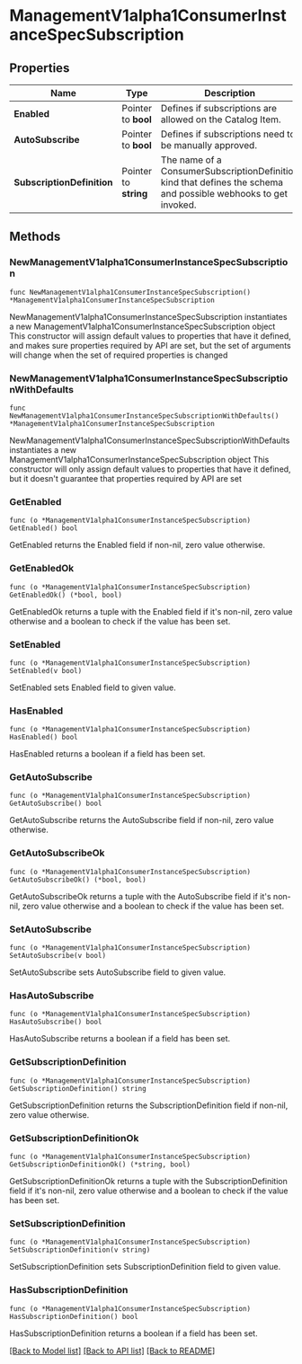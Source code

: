 # ManagementV1alpha1ConsumerInstanceSpecSubscription

## Properties

Name | Type | Description | Notes
------------ | ------------- | ------------- | -------------
**Enabled** | Pointer to **bool** | Defines if subscriptions are allowed on the Catalog Item. | [optional] 
**AutoSubscribe** | Pointer to **bool** | Defines if subscriptions need to be manually approved. | [optional] 
**SubscriptionDefinition** | Pointer to **string** | The name of a ConsumerSubscriptionDefinition kind that defines the schema and possible webhooks to get invoked. | [optional] 

## Methods

### NewManagementV1alpha1ConsumerInstanceSpecSubscription

`func NewManagementV1alpha1ConsumerInstanceSpecSubscription() *ManagementV1alpha1ConsumerInstanceSpecSubscription`

NewManagementV1alpha1ConsumerInstanceSpecSubscription instantiates a new ManagementV1alpha1ConsumerInstanceSpecSubscription object
This constructor will assign default values to properties that have it defined,
and makes sure properties required by API are set, but the set of arguments
will change when the set of required properties is changed

### NewManagementV1alpha1ConsumerInstanceSpecSubscriptionWithDefaults

`func NewManagementV1alpha1ConsumerInstanceSpecSubscriptionWithDefaults() *ManagementV1alpha1ConsumerInstanceSpecSubscription`

NewManagementV1alpha1ConsumerInstanceSpecSubscriptionWithDefaults instantiates a new ManagementV1alpha1ConsumerInstanceSpecSubscription object
This constructor will only assign default values to properties that have it defined,
but it doesn't guarantee that properties required by API are set

### GetEnabled

`func (o *ManagementV1alpha1ConsumerInstanceSpecSubscription) GetEnabled() bool`

GetEnabled returns the Enabled field if non-nil, zero value otherwise.

### GetEnabledOk

`func (o *ManagementV1alpha1ConsumerInstanceSpecSubscription) GetEnabledOk() (*bool, bool)`

GetEnabledOk returns a tuple with the Enabled field if it's non-nil, zero value otherwise
and a boolean to check if the value has been set.

### SetEnabled

`func (o *ManagementV1alpha1ConsumerInstanceSpecSubscription) SetEnabled(v bool)`

SetEnabled sets Enabled field to given value.

### HasEnabled

`func (o *ManagementV1alpha1ConsumerInstanceSpecSubscription) HasEnabled() bool`

HasEnabled returns a boolean if a field has been set.

### GetAutoSubscribe

`func (o *ManagementV1alpha1ConsumerInstanceSpecSubscription) GetAutoSubscribe() bool`

GetAutoSubscribe returns the AutoSubscribe field if non-nil, zero value otherwise.

### GetAutoSubscribeOk

`func (o *ManagementV1alpha1ConsumerInstanceSpecSubscription) GetAutoSubscribeOk() (*bool, bool)`

GetAutoSubscribeOk returns a tuple with the AutoSubscribe field if it's non-nil, zero value otherwise
and a boolean to check if the value has been set.

### SetAutoSubscribe

`func (o *ManagementV1alpha1ConsumerInstanceSpecSubscription) SetAutoSubscribe(v bool)`

SetAutoSubscribe sets AutoSubscribe field to given value.

### HasAutoSubscribe

`func (o *ManagementV1alpha1ConsumerInstanceSpecSubscription) HasAutoSubscribe() bool`

HasAutoSubscribe returns a boolean if a field has been set.

### GetSubscriptionDefinition

`func (o *ManagementV1alpha1ConsumerInstanceSpecSubscription) GetSubscriptionDefinition() string`

GetSubscriptionDefinition returns the SubscriptionDefinition field if non-nil, zero value otherwise.

### GetSubscriptionDefinitionOk

`func (o *ManagementV1alpha1ConsumerInstanceSpecSubscription) GetSubscriptionDefinitionOk() (*string, bool)`

GetSubscriptionDefinitionOk returns a tuple with the SubscriptionDefinition field if it's non-nil, zero value otherwise
and a boolean to check if the value has been set.

### SetSubscriptionDefinition

`func (o *ManagementV1alpha1ConsumerInstanceSpecSubscription) SetSubscriptionDefinition(v string)`

SetSubscriptionDefinition sets SubscriptionDefinition field to given value.

### HasSubscriptionDefinition

`func (o *ManagementV1alpha1ConsumerInstanceSpecSubscription) HasSubscriptionDefinition() bool`

HasSubscriptionDefinition returns a boolean if a field has been set.


[[Back to Model list]](../README.md#documentation-for-models) [[Back to API list]](../README.md#documentation-for-api-endpoints) [[Back to README]](../README.md)


